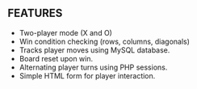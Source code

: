 ## FEATURES

- Two-player mode (X and O)
- Win condition checking (rows, columns, diagonals)
- Tracks player moves using MySQL database.
- Board reset upon win.
- Alternating player turns using PHP sessions.
- Simple HTML form for player interaction.
